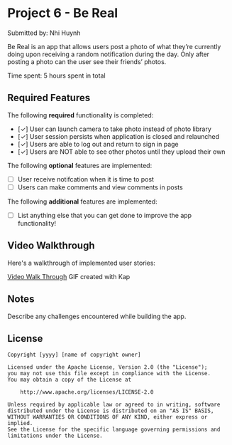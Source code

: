 # Project 6 - Be Real 

Submitted by: Nhi Huynh

Be Real is an app that allows users post a photo of what they’re currently doing upon receiving a random notification during the day. Only after posting a photo can the user see their friends’ photos.

Time spent: 5 hours spent in total

## Required Features

The following **required** functionality is completed:

- [✓] User can launch camera to take photo instead of photo library
- [✓] User session persists when application is closed and relaunched
- [✓] Users are able to log out and return to sign in page
- [✓] Users are NOT able to see other photos until they upload their own	
 
The following **optional** features are implemented:

- [ ] User receive notifcation when it is time to post
- [ ] Users can make comments and view comments in posts	

The following **additional** features are implemented:

- [ ] List anything else that you can get done to improve the app functionality!

## Video Walkthrough

Here's a walkthrough of implemented user stories:


[Video Walk Through](https://imgur.com/a/dIjgdD8)
GIF created with Kap  

## Notes

Describe any challenges encountered while building the app.

## License

    Copyright [yyyy] [name of copyright owner]

    Licensed under the Apache License, Version 2.0 (the "License");
    you may not use this file except in compliance with the License.
    You may obtain a copy of the License at

        http://www.apache.org/licenses/LICENSE-2.0

    Unless required by applicable law or agreed to in writing, software
    distributed under the License is distributed on an "AS IS" BASIS,
    WITHOUT WARRANTIES OR CONDITIONS OF ANY KIND, either express or implied.
    See the License for the specific language governing permissions and
    limitations under the License.

